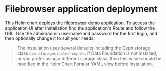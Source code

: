 # Filebrowser application deployment

This Helm chart deploys the [filebrowser](https://filebrowser.org/) demo application. To access the application UI after installation find the application's Route and follow the URL. Use the admin/admin username and password for the first login, and then optionally change it to suit your needs.

> The installation uses several defaults including the Ceph storage class ```ocs-storagecluster-cephfs```. If Data Foundation is not installed, or you prefer using a different storage class, then this value should be modified in the Helm Chart Form or YAML view before installation.
